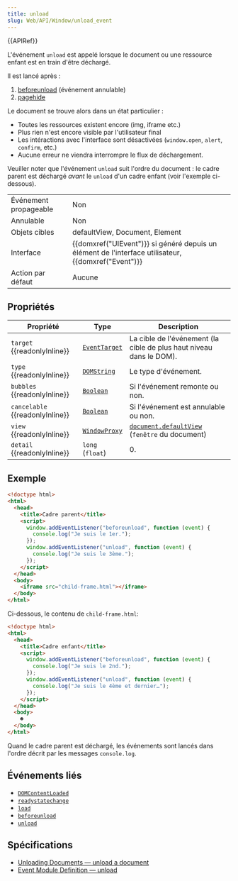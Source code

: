 ```yaml
---
title: unload
slug: Web/API/Window/unload_event
---
```


{{APIRef}}

L'événement `unload` est appelé lorsque le document ou une ressource enfant est en train d'être déchargé.

Il est lancé après :

1. [beforeunload](/fr/docs/Web/API/Window/beforeunload_event) (événement annulable)
2. [pagehide](/fr/docs/Web/API/Window/pagehide_event)

Le document se trouve alors dans un état particulier&nbsp;:

- Toutes les ressources existent encore (img, iframe etc.)
- Plus rien n'est encore visible par l'utilisateur final
- Les intéractions avec l'interface sont désactivées (`window.open`, `alert`, `confirm`, etc.)
- Aucune erreur ne viendra interrompre le flux de déchargement.

Veuiller noter que l'événement `unload` suit l'ordre du document : le cadre parent est déchargé _avant_ le `unload` d'un cadre enfant (voir l'exemple ci-dessous).

<table class="properties">
  <tbody>
    <tr>
      <td>Événement propageable</td>
      <td>Non</td>
    </tr>
    <tr>
      <td>Annulable</td>
      <td>Non</td>
    </tr>
    <tr>
      <td>Objets cibles</td>
      <td>defaultView, Document, Element</td>
    </tr>
    <tr>
      <td>Interface</td>
      <td>
        {{domxref("UIEvent")}} si généré depuis un élément de l'interface
        utilisateur, {{domxref("Event")}}
      </td>
    </tr>
    <tr>
      <td>Action par défaut</td>
      <td>Aucune</td>
    </tr>
  </tbody>
</table>

## Propriétés

| Propriété                       | Type                                          | Description                                                                             |
| ------------------------------- | --------------------------------------------- | --------------------------------------------------------------------------------------- |
| `target` {{readonlyInline}}     | [`EventTarget`](/fr/docs/Web/API/EventTarget) | La cible de l'événement (la cible de plus haut niveau dans le DOM).                     |
| `type` {{readonlyInline}}       | [`DOMString`](/fr/docs/Web/JavaScript/Reference/Global_Objects/String)     | Le type d'événement.                                                                    |
| `bubbles` {{readonlyInline}}    | [`Boolean`](/fr/docs/Web/JavaScript/Reference/Global_Objects/Boolean)         | Si l'événement remonte ou non.                                                          |
| `cancelable` {{readonlyInline}} | [`Boolean`](/fr/docs/Web/JavaScript/Reference/Global_Objects/Boolean)         | Si l'événement est annulable ou non.                                                    |
| `view` {{readonlyInline}}       | [`WindowProxy`](/fr/docs/Web/API/WindowProxy) | [`document.defaultView`](/fr/docs/Web/API/Document/defaultView) (`fenêtre` du document) |
| `detail` {{readonlyInline}}     | `long` (`float`)                              | 0.                                                                                      |

## Exemple

```html
<!doctype html>
<html>
  <head>
    <title>Cadre parent</title>
    <script>
      window.addEventListener("beforeunload", function (event) {
        console.log("Je suis le 1er.");
      });
      window.addEventListener("unload", function (event) {
        console.log("Je suis le 3ème.");
      });
    </script>
  </head>
  <body>
    <iframe src="child-frame.html"></iframe>
  </body>
</html>
```

Ci-dessous, le contenu de `child-frame.html`:

```html
<!doctype html>
<html>
  <head>
    <title>Cadre enfant</title>
    <script>
      window.addEventListener("beforeunload", function (event) {
        console.log("Je suis le 2nd.");
      });
      window.addEventListener("unload", function (event) {
        console.log("Je suis le 4ème et dernier…");
      });
    </script>
  </head>
  <body>
    ☻
  </body>
</html>
```

Quand le cadre parent est déchargé, les événements sont lancés dans l'ordre décrit par les messages `console.log`.

## Événements liés

- [`DOMContentLoaded`](/fr/docs/Web/API/Document/DOMContentLoaded_event)
- [`readystatechange`](/fr/docs/Web/API/Document/readystatechange_event)
- [`load`](/fr_docs/Web/API/Window/load_event)
- [`beforeunload`](/fr/docs/Web/API/Window/beforeunload_event)
- [`unload`](/fr/docs/Web/API/Window/unload_event)

## Spécifications

- [Unloading Documents — unload a document](https://html.spec.whatwg.org/multipage/browsers.html#unloading-documents)
- [Event Module Definition — unload](https://www.w3.org/TR/DOM-Level-3-Events/#event-type-unload)
